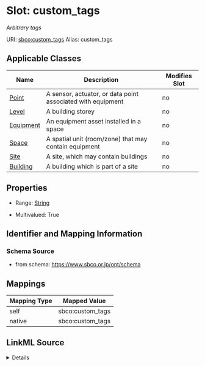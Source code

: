 

# Slot: custom_tags 


_Arbitrary tags_





URI: [sbco:custom_tags](https://www.sbco.or.jp/ont/custom_tags)
Alias: custom_tags

<!-- no inheritance hierarchy -->





## Applicable Classes

| Name | Description | Modifies Slot |
| --- | --- | --- |
| [Point](Point.md) | A sensor, actuator, or data point associated with equipment |  no  |
| [Level](Level.md) | A building storey |  no  |
| [Equipment](Equipment.md) | An equipment asset installed in a space |  no  |
| [Space](Space.md) | A spatial unit (room/zone) that may contain equipment |  no  |
| [Site](Site.md) | A site, which may contain buildings |  no  |
| [Building](Building.md) | A building which is part of a site |  no  |






## Properties

* Range: [String](String.md)

* Multivalued: True




## Identifier and Mapping Information






### Schema Source


* from schema: https://www.sbco.or.jp/ont/schema




## Mappings

| Mapping Type | Mapped Value |
| ---  | ---  |
| self | sbco:custom_tags |
| native | sbco:custom_tags |




## LinkML Source

<details>
```yaml
name: custom_tags
description: Arbitrary tags
from_schema: https://www.sbco.or.jp/ont/schema
rank: 1000
alias: custom_tags
domain_of:
- Site
- Building
- Level
- Space
- Equipment
- Point
range: string
multivalued: true

```
</details>